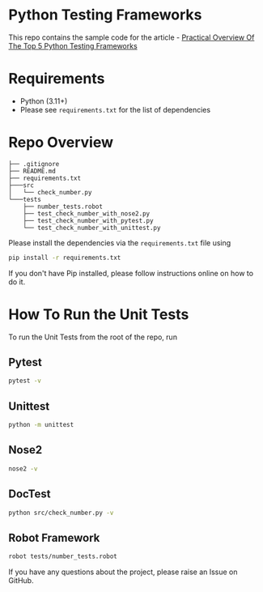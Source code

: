 # Python Testing Frameworks
This repo contains the sample code for the article - [Practical Overview Of The Top 5 Python Testing Frameworks](https://pytest-with-eric.com/comparisons/python-testing-frameworks/)

# Requirements
* Python (3.11+)
* Please see `requirements.txt` for the list of dependencies

# Repo Overview
```shell
├── .gitignore
├── README.md
├── requirements.txt
├───src
│   └── check_number.py
└───tests
    ├── number_tests.robot
    ├── test_check_number_with_nose2.py
    ├── test_check_number_with_pytest.py
    └── test_check_number_with_unittest.py
```

Please install the dependencies via the `requirements.txt` file using 
```bash
pip install -r requirements.txt
```
If you don't have Pip installed, please follow instructions online on how to do it.

# How To Run the Unit Tests
To run the Unit Tests from the root of the repo, run

## Pytest
```bash
pytest -v
```

## Unittest
```bash
python -m unittest
```

## Nose2
```bash
nose2 -v
```

## DocTest
```bash
python src/check_number.py -v
```

## Robot Framework
```bash
robot tests/number_tests.robot
```

If you have any questions about the project, please raise an Issue on GitHub. 
